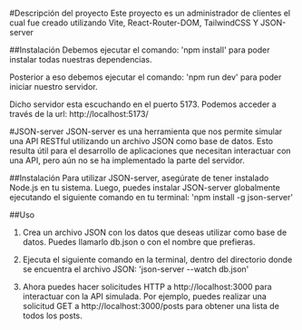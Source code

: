 #Descripción del proyecto
Este proyecto es un administrador de clientes el cual fue creado utilizando Vite, React-Router-DOM, TailwindCSS Y JSON-server

##Instalación
Debemos ejecutar el comando: 'npm install' para poder instalar todas nuestras dependencias.

Posterior a eso debemos ejecutar el comando: 'npm run dev' para poder iniciar nuestro servidor.

Dicho servidor esta escuchando en el puerto 5173. Podemos acceder a través de la url: http://localhost:5173/

#JSON-server
JSON-server es una herramienta que nos permite simular una API RESTful utilizando un archivo JSON como base de datos. Esto resulta útil para el desarrollo de aplicaciones que necesitan interactuar con una API, pero aún no se ha implementado la parte del servidor.

##Instalación
Para utilizar JSON-server, asegúrate de tener instalado Node.js en tu sistema. Luego, puedes instalar JSON-server globalmente ejecutando el siguiente comando en tu terminal: 'npm install -g json-server'

##Uso
1. Crea un archivo JSON con los datos que deseas utilizar como base de datos. Puedes llamarlo db.json o con el nombre que prefieras.

2. Ejecuta el siguiente comando en la terminal, dentro del directorio donde se encuentra el archivo JSON: 'json-server --watch db.json'

3. Ahora puedes hacer solicitudes HTTP a http://localhost:3000 para interactuar con la API simulada. Por ejemplo, puedes realizar una solicitud GET a http://localhost:3000/posts para obtener una lista de todos los posts.

